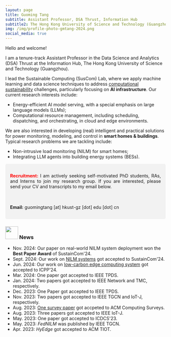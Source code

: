 ```yaml
---
layout: page
title: Guoming Tang
subtitle: Assistant Professor, DSA Thrust, Information Hub
subtitle2: The Hong Kong University of Science and Technology (Guangzhou)
img: /img/profile-photo-gmtang-2024.png
social_media: true
---
```



Hello and welcome!

I am a tenure-track Assistant Professor in the Data Science and Analytics (DSA) Thrust at the Information Hub, The Hong Kong University of Science and Technology (Guangzhou).

I lead the Sustainable Computing (SusCom) Lab, where we apply machine learning and data science techniques to address <a href="https://en.wikipedia.org/wiki/Computational_sustainability" target="_blank">computational sustainability</a> challenges, particularly focusing on **AI infrastructure**. Our current research interests include:

- Energy-efficient AI model serving, with a special emphasis on large language models (LLMs);
- Computational resource management, including scheduling, dispatching, and orchestrating, in cloud and edge environments.

We are also interested in developing (real) intelligent and practical solutions for power monitoring, modeling, and control in **smart homes & buildings**. Typical research problems we are tackling include:

- Non-intrusive load monitoring (NILM) for smart homes;
- Integrating LLM agents into building energy systems (BESs).


<div style="
    background-color: #f2f2f2; 
    border-radius: 5px;
    padding: 15px; 
    margin: 10px 0;
    text-align: justify;">
  
  <span style="color:red"><strong>Recruitment:</strong></span> 
  I am actively seeking self-motivated PhD students, RAs, and Interns to join my research group. If you are interested, please send your CV and transcripts to my email below.

  <br><br>
  <strong>Email:</strong> guomingtang [at] hkust-gz [dot] edu [dot] cn

</div>


### <img src="../img/news.png" height="40px"> News

- Nov. 2024: Our paper on real-world NILM system deployment won the **Best Paper Award** of SustainCom'24.
- Sept. 2024: Our work on <a href="http://arxiv.org/abs/2409.14821" target="_blank">NILM systems</a> got accepted to SustainCom'24.
- Jun. 2024: Our work on <a href="https://dl.acm.org/doi/pdf/10.1145/3673038.3673080" target="_blank">low-carbon edge computing system</a> got accepted to ICPP'24.
- Mar. 2024: One paper got accepted to IEEE TPDS.
- Jan. 2024: Two papers got accepted to IEEE Network and TMC, respectively.
- Dec. 2023: One Paper got accepted to IEEE TPDS.
- Nov. 2023: Two papers got accepted to IEEE TGCN and IoT-J, respectively.
- Aug. 2023: <a href="https://dl.acm.org/doi/epdf/10.1145/3617589" target="_blank">One survey paper</a> got accpeted to ACM Computing Surveys.
- Aug. 2023: Three papers got accepted to IEEE IoT-J.
- May. 2023: One paper got accepted to ICDCS'23.
- May. 2023: _FedNILM_ was published by IEEE TGCN.
- Apr. 2023: _HyEdge_ got accepted to ACM TIOT.

